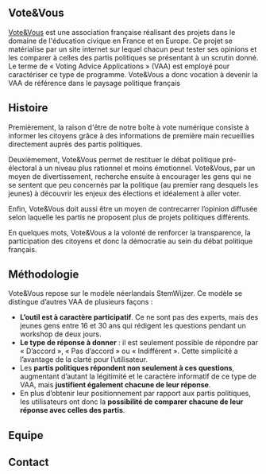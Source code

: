 ## Vote&Vous 

[Vote&Vous](https://www.vote-et-vous.fr) est une association française réalisant des projets dans le domaine de l'éducation civique en France et en Europe. 
Ce projet se matérialise par un site internet sur lequel chacun peut tester ses opinions et les comparer à celles des partis politiques se présentant à un scrutin donné. Le terme de « Voting Advice Applications » (VAA) est employé pour caractériser ce type de programme. Vote&Vous a donc vocation à devenir la VAA de référence dans le paysage politique français

## Histoire 

Premièrement, la raison d'être de notre boîte à vote numérique consiste à  informer les citoyens grâce à des informations de première main recueillies directement auprès des partis politiques.

Deuxièmement, Vote&Vous permet de restituer le débat politique pré-électoral à un niveau plus rationnel et moins émotionnel. Vote&Vous, par un moyen de divertissement, recherche ensuite à encourager les gens qui ne se sentent que peu concernés par la politique (au premier rang desquels les jeunes) à découvrir les enjeux des élections et idéalement à aller voter.

Enfin, Vote&Vous doit aussi être un moyen de contrecarrer l’opinion diffusée selon laquelle les partis ne proposent plus de projets politiques différents.
 
En quelques mots, Vote&Vous a la volonté de renforcer la transparence, la participation des citoyens et donc la démocratie au sein du débat politique français.


## Méthodologie 

Vote&Vous repose sur le modèle néerlandais StemWijzer. Ce modèle se distingue d’autres VAA de plusieurs façons :
- **L’outil est à caractère participatif**. Ce ne sont pas des experts, mais des jeunes gens entre 16 et 30 ans qui rédigent les questions pendant un workshop de deux jours. 
- **Le type de réponse à donner** : il est seulement possible de répondre par « D’accord », « Pas d’accord » ou « Indifférent ». Cette simplicité a l’avantage de la clarté pour l’utilisateur.
- Les **partis politiques répondent non seulement à ces questions**, augmentant d’autant la légitimité et le caractère informatif de ce type de VAA, mais **justifient également chacune de leur réponse**. 
- En plus d’obtenir leur positionnement par rapport aux partis politiques, les utilisateurs ont donc la **possibilité de comparer chacune de leur réponse avec celles des partis**. 

## Equipe 



## Contact 


